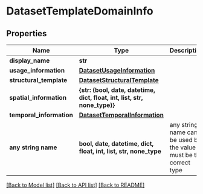 # DatasetTemplateDomainInfo


## Properties
Name | Type | Description | Notes
------------ | ------------- | ------------- | -------------
**display_name** | **str** |  | 
**usage_information** | [**DatasetUsageInformation**](DatasetUsageInformation.md) |  | 
**structural_template** | [**DatasetStructuralTemplate**](DatasetStructuralTemplate.md) |  | [optional] 
**spatial_information** | **{str: (bool, date, datetime, dict, float, int, list, str, none_type)}** |  | [optional] 
**temporal_information** | [**DatasetTemporalInformation**](DatasetTemporalInformation.md) |  | [optional] 
**any string name** | **bool, date, datetime, dict, float, int, list, str, none_type** | any string name can be used but the value must be the correct type | [optional]

[[Back to Model list]](../README.md#documentation-for-models) [[Back to API list]](../README.md#documentation-for-api-endpoints) [[Back to README]](../README.md)


